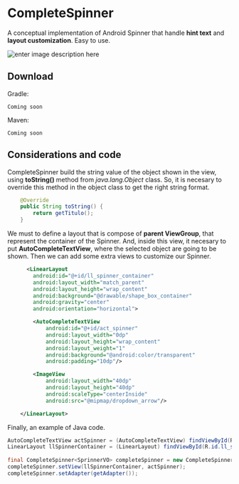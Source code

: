 CompleteSpinner
=======

A conceptual implementation of Android Spinner that handle **hint text** and **layout customization**. Easy to use.

![enter image description here](http://oi58.tinypic.com/315zz1y.jpg)

Download
--------

Gradle:

    Coming soon

Maven:

    Coming soon

Considerations and code
--------

CompleteSpinner build the string value of the object shown in the view, using **toString()** method from *java.lang.Object* class. So, it is necesary to override this method in the object class to get the right string format.
```java
    @Override
    public String toString() {
        return getTitulo();
    }
```
 
 
We must to define a layout that is compose of **parent ViewGroup**, that represent the container of the Spinner. And, inside this view, it necesary to put **AutoCompleteTextView**, where the selected object are going to be shown. Then we can add some extra views to customize our Spinner.
```xml
      <LinearLayout
        android:id="@+id/ll_spinner_container"
        android:layout_width="match_parent"
        android:layout_height="wrap_content"
        android:background="@drawable/shape_box_container"
        android:gravity="center"
        android:orientation="horizontal">

        <AutoCompleteTextView
            android:id="@+id/act_spinner"
            android:layout_width="0dp"
            android:layout_height="wrap_content"
            android:layout_weight="1"
            android:background="@android:color/transparent"
            android:padding="10dp"/>

        <ImageView
            android:layout_width="40dp"
            android:layout_height="40dp"
            android:scaleType="centerInside"
            android:src="@mipmap/dropdown_arrow"/>

    </LinearLayout>
```

Finally, an example of Java code.
```java
AutoCompleteTextView actSpinner = (AutoCompleteTextView) findViewById(R.id.act_spinner);
LinearLayout llSpinnerContainer = (LinearLayout) findViewById(R.id.ll_spinner_container);
        
final CompleteSpinner<SprinnerVO> completeSpinner = new CompleteSpinner<SprinnerVO>(this, SpinnerMode.MODE_POPUP);
completeSpinner.setView(llSpinnerContainer, actSpinner);
completeSpinner.setAdapter(getAdapter());
```
